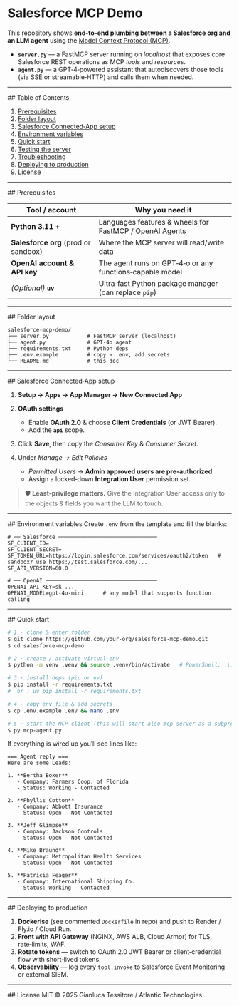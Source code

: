 # Salesforce MCP Demo

This repository shows **end‑to‑end plumbing between a Salesforce org and an LLM agent** using the [Model Context Protocol (MCP)](https://github.com/modelcontextprotocol/spec).

* **`server.py`** — a FastMCP server running on *localhost* that exposes core Salesforce REST operations as MCP *tools* and *resources*.
* **`agent.py`** — a GPT‑4‑powered assistant that autodiscovers those tools (via SSE or streamable‑HTTP) and calls them when needed.

---

\## Table of Contents

1. [Prerequisites](#prerequisites)
2. [Folder layout](#folder-layout)
3. [Salesforce Connected‑App setup](#salesforce-connected-app-setup)
4. [Environment variables](#environment-variables)
5. [Quick start](#quick-start)
6. [Testing the server](#testing-the-server)
7. [Troubleshooting](#troubleshooting)
8. [Deploying to production](#deploying-to-production)
9. [License](#license)

---

\## Prerequisites

| Tool / account                       | Why you need it                                          |
| ------------------------------------ | -------------------------------------------------------- |
| **Python 3.11 +**                    | Languages features & wheels for FastMCP / OpenAI Agents  |
| **Salesforce org** (prod or sandbox) | Where the MCP server will read/write data                |
| **OpenAI account & API key**         | The agent runs on GPT‑4‑o or any functions‑capable model |
| *(Optional)* **`uv`**                | Ultra‑fast Python package manager (can replace `pip`)    |

---

\## Folder layout

```
salesforce-mcp-demo/
├── server.py            # FastMCP server (localhost)
├── agent.py             # GPT‑4o agent
├── requirements.txt     # Python deps
├── .env.example         # copy → .env, add secrets
└── README.md            # this doc
```

---

\## Salesforce Connected‑App setup

1. **Setup → Apps → App Manager → New Connected App**
2. **OAuth settings**

   * Enable **OAuth 2.0** & choose **Client Credentials** (or JWT Bearer).
   * Add the **`api`** scope.
3. Click **Save**, then copy the *Consumer Key* & *Consumer Secret*.
4. Under *Manage → Edit Policies*

   * *Permitted Users* → **Admin approved users are pre‑authorized**
   * Assign a locked‑down **Integration User** permission set.

> 🛡️ **Least‑privilege matters.** Give the Integration User access only to the objects & fields you want the LLM to touch.

---

\## Environment variables
Create `.env` from the template and fill the blanks:

```dotenv
# ── Salesforce ───────────────────────────────
SF_CLIENT_ID=
SF_CLIENT_SECRET=
SF_TOKEN_URL=https://login.salesforce.com/services/oauth2/token   # sandbox? use https://test.salesforce.com/...
SF_API_VERSION=60.0

# ── OpenAI ───────────────────────────────────
OPENAI_API_KEY=sk‑...
OPENAI_MODEL=gpt-4o-mini      # any model that supports function calling
```

---

\## Quick start

```bash
# 1 · clone & enter folder
$ git clone https://github.com/your‑org/salesforce‑mcp‑demo.git
$ cd salesforce‑mcp‑demo

# 2 · create / activate virtual‑env
$ python -m venv .venv && source .venv/bin/activate   # PowerShell: .\.venv\Scripts\activate

# 3 · install deps (pip or uv)
$ pip install -r requirements.txt
#  or : uv pip install -r requirements.txt

# 4 · copy env file & add secrets
$ cp .env.example .env && nano .env

# 5 · start the MCP client (this will start also mcp-server as a subprocess
$ py mcp-agent.py
```

If everything is wired up you’ll see lines like:

```
=== Agent reply ===
Here are some Leads:

1. **Bertha Boxer**
   - Company: Farmers Coop. of Florida
   - Status: Working - Contacted

2. **Phyllis Cotton**
   - Company: Abbott Insurance
   - Status: Open - Not Contacted

3. **Jeff Glimpse**
   - Company: Jackson Controls
   - Status: Open - Not Contacted

4. **Mike Braund**
   - Company: Metropolitan Health Services
   - Status: Open - Not Contacted

5. **Patricia Feager**
   - Company: International Shipping Co.
   - Status: Working - Contacted
```

---

\## Deploying to production

1. **Dockerise** (see commented `Dockerfile` in repo) and push to Render / Fly.io / Cloud Run.
2. **Front with API Gateway** (NGINX, AWS ALB, Cloud Armor) for TLS, rate‑limits, WAF.
3. **Rotate tokens** — switch to OAuth 2.0 JWT Bearer or client‑credential flow with short‑lived tokens.
4. **Observability** — log every `tool.invoke` to Salesforce Event Monitoring or external SIEM.

---

\## License
MIT © 2025 Gianluca Tessitore / Atlantic Technologies
